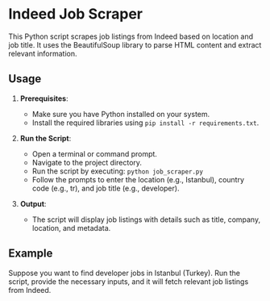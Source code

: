 # Indeed Job Scraper

This Python script scrapes job listings from Indeed based on location and job title. It uses the BeautifulSoup library to parse HTML content and extract relevant information.

## Usage

1. **Prerequisites**:

   - Make sure you have Python installed on your system.
   - Install the required libraries using `pip install -r requirements.txt`.

2. **Run the Script**:

   - Open a terminal or command prompt.
   - Navigate to the project directory.
   - Run the script by executing: `python job_scraper.py`
   - Follow the prompts to enter the location (e.g., Istanbul), country code (e.g., tr), and job title (e.g., developer).

3. **Output**:
   - The script will display job listings with details such as title, company, location, and metadata.

## Example

Suppose you want to find developer jobs in Istanbul (Turkey). Run the script, provide the necessary inputs, and it will fetch relevant job listings from Indeed.
